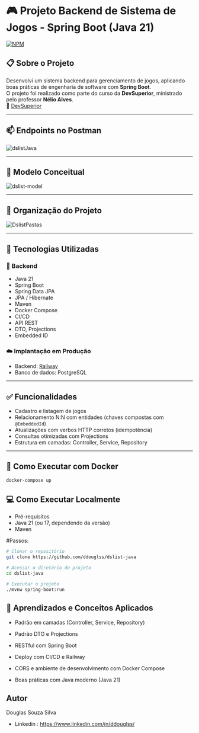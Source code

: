 # 🎮 Projeto Backend de Sistema de Jogos - Spring Boot (Java 21)
[![NPM](https://img.shields.io/npm/l/react)](https://github.com/seu-usuario/seu-repo/blob/main/LICENSE)

## 📋 Sobre o Projeto

Desenvolvi um sistema backend para gerenciamento de jogos, aplicando boas práticas de engenharia de software com **Spring Boot**.  
O projeto foi realizado como parte do curso da **DevSuperior**, ministrado pelo professor **Nélio Alves**.  
🔗 [DevSuperior](https://devsuperior.com "Site da DevSuperior")

---

## 📫 Endpoints no Postman
![dslistJava](https://github.com/user-attachments/assets/b373b07c-3a44-4b45-867a-4ad963867363)

---

## 🧠 Modelo Conceitual
![dslist-model](https://github.com/user-attachments/assets/768187db-b474-43a5-aeb1-8ab60b58abe6)

---

## 📁 Organização do Projeto
![DslistPastas](https://github.com/user-attachments/assets/ff6ea6d0-9c51-4811-9506-10430621d715)

---

## 🚀 Tecnologias Utilizadas

### 🔧 Backend
- Java 21
- Spring Boot
- Spring Data JPA
- JPA / Hibernate
- Maven
- Docker Compose
- CI/CD
- API REST
- DTO, Projections
- Embedded ID

### ☁️ Implantação em Produção
- Backend: [Railway](https://railway.app/)
- Banco de dados: PostgreSQL

---

## ✅ Funcionalidades
- Cadastro e listagem de jogos
- Relacionamento N:N com entidades (chaves compostas com `@EmbeddedId`)
- Atualizações com verbos HTTP corretos (idempotência)
- Consultas otimizadas com Projections
- Estrutura em camadas: Controller, Service, Repository

---

## 🐳 Como Executar com Docker
```bash
docker-compose up
```
## 💻 Como Executar Localmente
- Pré-requisitos
- Java 21 (ou 17, dependendo da versão)
- Maven

#Passos:
```bash
# Clonar o repositório
git clone https://github.com/ddouglss/dslist-java

# Acessar o diretório do projeto
cd dslist-java

# Executar o projeto
./mvnw spring-boot:run
```

## 🧠 Aprendizados e Conceitos Aplicados

- Padrão em camadas (Controller, Service, Repository)

- Padrão DTO e Projections

- RESTful com Spring Boot

- Deploy com CI/CD e Railway

- CORS e ambiente de desenvolvimento com Docker Compose

- Boas práticas com Java moderno (Java 21)


## Autor
Douglas Souza Silva
- Linkedin : https://www.linkedin.com/in/ddouglss/
